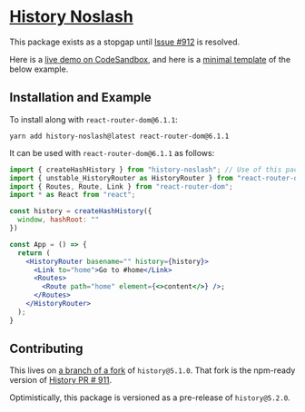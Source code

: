 # [History Noslash](https://yarnpkg.com/package/history-noslash)

This package exists as a stopgap until [Issue #912](https://github.com/remix-run/history/issues/912) is resolved.

Here is a [live demo on CodeSandbox](https://codesandbox.io/s/hash-router-history-noslash-sxud8?file=/src/index.js),
and here is a [minimal template](https://github.com/thejohnhoffer/test-history-router) of the below example.

## Installation and Example

To install along with `react-router-dom@6.1.1`: 

```
yarn add history-noslash@latest react-router-dom@6.1.1
```

It can be used with `react-router-dom@6.1.1` as follows: 

```jsx
import { createHashHistory } from "history-noslash"; // Use of this package
import { unstable_HistoryRouter as HistoryRouter } from "react-router-dom";
import { Routes, Route, Link } from "react-router-dom";
import * as React from "react";

const history = createHashHistory({
  window, hashRoot: ""
})

const App = () => {
  return (
    <HistoryRouter basename="" history={history}>
      <Link to="home">Go to #home</Link>
      <Routes>
        <Route path="home" element={<>content</>} />;
      </Routes>
    </HistoryRouter>
  );
}
```

## Contributing

This lives on [a branch of a fork](https://github.com/thejohnhoffer/history/tree/publish-noslash) of `history@5.1.0`.
That fork is the npm-ready version of [History PR # 911](https://github.com/remix-run/history/pull/911).

Optimistically, this package is versioned as a pre-release of `history@5.2.0`.
